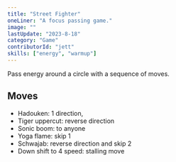 ```yaml
---
title: "Street Fighter"
oneLiner: "A focus passing game."
image: ""
lastUpdate: "2023-8-18"
category: "Game"
contributorId: "jett"
skills: ["energy", "warmup"]
---
```


Pass energy around a circle with a sequence of moves.

## Moves

- Hadouken: 1 direction,
- Tiger uppercut: reverse direction
- Sonic boom: to anyone
- Yoga flame: skip 1
- Schwajab: reverse direction and skip 2
- Down shift to 4 speed: stalling move
